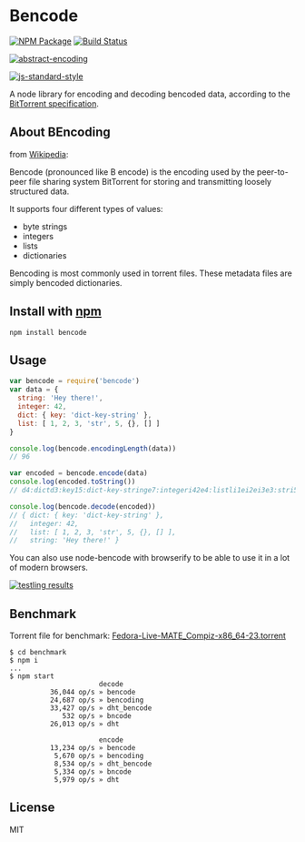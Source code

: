 # Bencode

[![NPM Package](https://img.shields.io/npm/v/bencode.svg?style=flat-square)](https://www.npmjs.org/package/bencode)
[![Build Status](https://img.shields.io/travis/themasch/node-bencode.svg?branch=master&style=flat-square)](https://travis-ci.org/themasch/node-bencode)

[![abstract-encoding](https://img.shields.io/badge/abstract--encoding-compliant-brightgreen.svg?style=flat-square)](https://github.com/mafintosh/abstract-encoding)

[![js-standard-style](https://cdn.rawgit.com/feross/standard/master/badge.svg)](https://github.com/feross/standard)

A node library for encoding and decoding bencoded data,
according to the [BitTorrent specification](http://www.bittorrent.org/beps/bep_0003.html).

## About BEncoding

from [Wikipedia](https://en.wikipedia.org/wiki/Bencoding):

Bencode (pronounced like B encode) is the encoding used by the peer-to-peer
file sharing system BitTorrent for storing and transmitting loosely structured data.

It supports four different types of values:
- byte strings
- integers
- lists
- dictionaries

Bencoding is most commonly used in torrent files.
These metadata files are simply bencoded dictionaries.

## Install with [npm](https://npmjs.org)

```
npm install bencode
```

## Usage

```javascript
var bencode = require('bencode')
var data = {
  string: 'Hey there!',
  integer: 42,
  dict: { key: 'dict-key-string' },
  list: [ 1, 2, 3, 'str', 5, {}, [] ]
}

console.log(bencode.encodingLength(data))
// 96

var encoded = bencode.encode(data)
console.log(encoded.toString())
// d4:dictd3:key15:dict-key-stringe7:integeri42e4:listli1ei2ei3e3:stri5edelee6:string10:Hey there!e'

console.log(bencode.decode(encoded))
// { dict: { key: 'dict-key-string' },
//   integer: 42,
//   list: [ 1, 2, 3, 'str', 5, {}, [] ],
//   string: 'Hey there!' }
```

You can also use node-bencode with browserify to be able to use it in a lot of modern browsers.

[![testling results](https://ci.testling.com/themasch/node-bencode.png)](https://ci.testling.com/themasch/node-bencode)

## Benchmark

Torrent file for benchmark: [Fedora-Live-MATE_Compiz-x86_64-23.torrent](https://torrent.fedoraproject.org/torrents/Fedora-Live-MATE_Compiz-x86_64-23.torrent)

```shell
$ cd benchmark
$ npm i
...
$ npm start
                      decode
          36,044 op/s » bencode
          24,687 op/s » bencoding
          33,427 op/s » dht_bencode
             532 op/s » bncode
          26,013 op/s » dht

                      encode
          13,234 op/s » bencode
           5,670 op/s » bencoding
           8,534 op/s » dht_bencode
           5,334 op/s » bncode
           5,979 op/s » dht
```

## License

MIT
